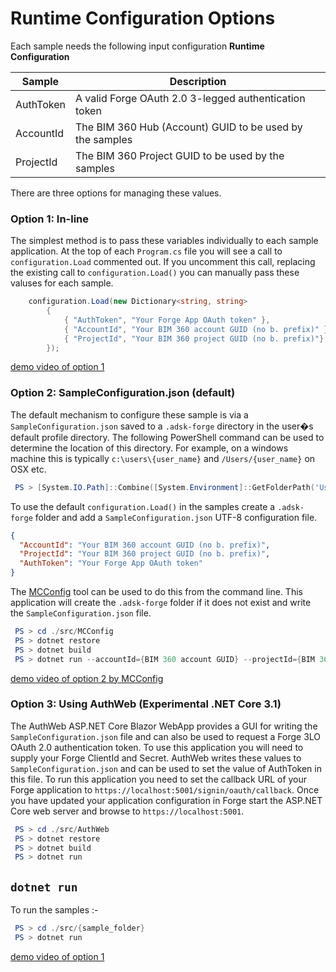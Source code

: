 # Runtime Configuration Options

Each sample needs the following input configuration **Runtime Configuration**

| Sample | Description |
| --- | --- |
|AuthToken|A valid Forge OAuth 2.0 3-legged authentication token|
|AccountId|The BIM 360 Hub (Account) GUID to be used by the samples|
|ProjectId|The BIM 360 Project GUID to be used by the samples| 

There are three options for managing these values.

### Option 1: In-line

The simplest method is to pass these variables individually to each sample application. At the top of each `Program.cs` file you will see a call to `configuration.Load` commented out. If you uncomment this call, replacing the existing call to `configuration.Load()` you can manually pass these valuses for each sample.

```csharp
    configuration.Load(new Dictionary<string, string>
        {
            { "AuthToken", "Your Forge App OAuth token" },
            { "AccountId", "Your BIM 360 account GUID (no b. prefix)" },
            { "ProjectId", "Your BIM 360 project GUID (no b. prefix)"}
        });
```

[demo video of option 1](https://youtu.be/wYhvxt2DLMQ)

### Option 2: SampleConfiguration.json (default)

The default mechanism to configure these sample is via a ` SampleConfiguration.json ` saved to a `.adsk-forge` directory in the user�s default profile directory. The following PowerShell command can be used to determine the location of this directory. For example, on a windows machine this is typically `c:\users\{user_name}` and `/Users/{user_name}` on OSX etc.

```powershell
 PS > [System.IO.Path]::Combine([System.Environment]::GetFolderPath('UserProfile'), '.adsk-forge')
``` 

To use the default `configuration.Load()` in the samples create a `.adsk-forge` folder and add a `SampleConfiguration.json` UTF-8 configuration file.

```json
{
  "AccountId": "Your BIM 360 account GUID (no b. prefix)",
  "ProjectId": "Your BIM 360 project GUID (no b. prefix)",
  "AuthToken": "Your Forge App OAuth token"
}
``` 

The [MCConfig](src/MCConfig) tool can be used to do this from the command line. This application will create the `.adsk-forge` folder if it does not exist and write the `SampleConfiguration.json` file.

```powershell
 PS > cd ./src/MCConfig
 PS > dotnet restore
 PS > dotnet build
 PS > dotnet run --accountId={BIM 360 account GUID} --projectId={BIM 360 Project GUID} --authToken={auth token}
```
[demo video of option 2 by MCConfig](https://youtu.be/B2VwfE_d3RQ)

### Option 3: Using AuthWeb (Experimental .NET Core 3.1)

The AuthWeb ASP.NET Core Blazor WebApp provides a GUI for writing the `SampleConfiguration.json` file and can also be used to request a Forge 3LO OAuth 2.0 authentication token. To use this application you will need to supply your Forge ClientId and Secret. AuthWeb writes these values to `SampleConfiguration.json` and can be used to set the value of AuthToken in this file. To run this application you need to set the callback URL of your Forge application to `https://localhost:5001/signin/oauth/callback`. Once you have updated your application configuration in Forge start the ASP.NET Core web server and browse to `https://localhost:5001`.

```powershell
 PS > cd ./src/AuthWeb
 PS > dotnet restore
 PS > dotnet build
 PS > dotnet run
``` 

## `dotnet run`

To run the samples :-

```powershell
 PS > cd ./src/{sample_folder}
 PS > dotnet run
```

[demo video of option 1](https://youtu.be/1lO3mo8BgXI)
